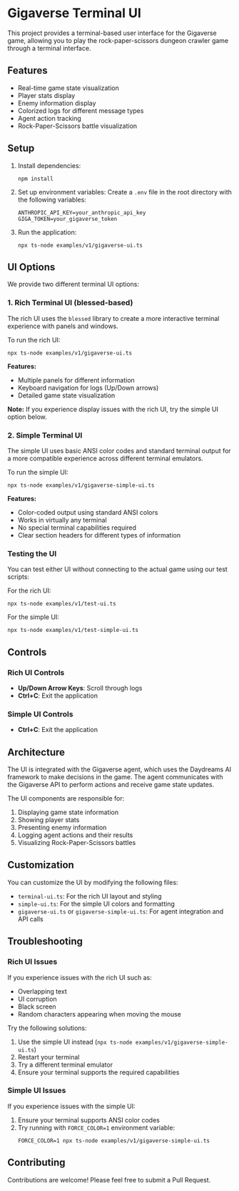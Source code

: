# Gigaverse Terminal UI

This project provides a terminal-based user interface for the Gigaverse game,
allowing you to play the rock-paper-scissors dungeon crawler game through a
terminal interface.

## Features

- Real-time game state visualization
- Player stats display
- Enemy information display
- Colorized logs for different message types
- Agent action tracking
- Rock-Paper-Scissors battle visualization

## Setup

1. Install dependencies:

   ```
   npm install
   ```

2. Set up environment variables: Create a `.env` file in the root directory with
   the following variables:

   ```
   ANTHROPIC_API_KEY=your_anthropic_api_key
   GIGA_TOKEN=your_gigaverse_token
   ```

3. Run the application:
   ```
   npx ts-node examples/v1/gigaverse-ui.ts
   ```

## UI Options

We provide two different terminal UI options:

### 1. Rich Terminal UI (blessed-based)

The rich UI uses the `blessed` library to create a more interactive terminal
experience with panels and windows.

To run the rich UI:

```
npx ts-node examples/v1/gigaverse-ui.ts
```

**Features:**

- Multiple panels for different information
- Keyboard navigation for logs (Up/Down arrows)
- Detailed game state visualization

**Note:** If you experience display issues with the rich UI, try the simple UI
option below.

### 2. Simple Terminal UI

The simple UI uses basic ANSI color codes and standard terminal output for a
more compatible experience across different terminal emulators.

To run the simple UI:

```
npx ts-node examples/v1/gigaverse-simple-ui.ts
```

**Features:**

- Color-coded output using standard ANSI colors
- Works in virtually any terminal
- No special terminal capabilities required
- Clear section headers for different types of information

### Testing the UI

You can test either UI without connecting to the actual game using our test
scripts:

For the rich UI:

```
npx ts-node examples/v1/test-ui.ts
```

For the simple UI:

```
npx ts-node examples/v1/test-simple-ui.ts
```

## Controls

### Rich UI Controls

- **Up/Down Arrow Keys**: Scroll through logs
- **Ctrl+C**: Exit the application

### Simple UI Controls

- **Ctrl+C**: Exit the application

## Architecture

The UI is integrated with the Gigaverse agent, which uses the Daydreams AI
framework to make decisions in the game. The agent communicates with the
Gigaverse API to perform actions and receive game state updates.

The UI components are responsible for:

1. Displaying game state information
2. Showing player stats
3. Presenting enemy information
4. Logging agent actions and their results
5. Visualizing Rock-Paper-Scissors battles

## Customization

You can customize the UI by modifying the following files:

- `terminal-ui.ts`: For the rich UI layout and styling
- `simple-ui.ts`: For the simple UI colors and formatting
- `gigaverse-ui.ts` or `gigaverse-simple-ui.ts`: For agent integration and API
  calls

## Troubleshooting

### Rich UI Issues

If you experience issues with the rich UI such as:

- Overlapping text
- UI corruption
- Black screen
- Random characters appearing when moving the mouse

Try the following solutions:

1. Use the simple UI instead (`npx ts-node examples/v1/gigaverse-simple-ui.ts`)
2. Restart your terminal
3. Try a different terminal emulator
4. Ensure your terminal supports the required capabilities

### Simple UI Issues

If you experience issues with the simple UI:

1. Ensure your terminal supports ANSI color codes
2. Try running with `FORCE_COLOR=1` environment variable:
   ```
   FORCE_COLOR=1 npx ts-node examples/v1/gigaverse-simple-ui.ts
   ```

## Contributing

Contributions are welcome! Please feel free to submit a Pull Request.
